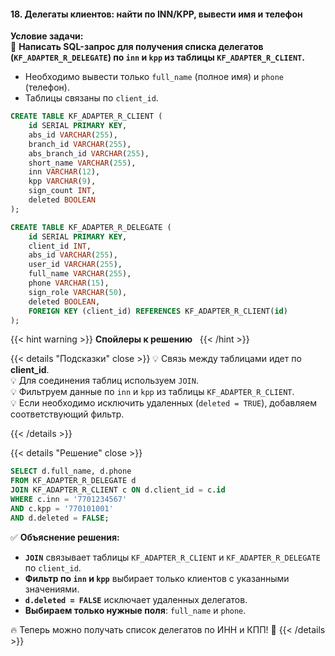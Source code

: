 #### 18. Делегаты клиентов: найти по INN/KPP, вывести имя и телефон

**Условие задачи:**  
📌 **Написать SQL-запрос для получения списка делегатов (`KF_ADAPTER_R_DELEGATE`) по `inn` и `kpp` из таблицы `KF_ADAPTER_R_CLIENT`.**

- Необходимо вывести только `full_name` (полное имя) и `phone` (телефон).
- Таблицы связаны по `client_id`.


```sql
CREATE TABLE KF_ADAPTER_R_CLIENT (
    id SERIAL PRIMARY KEY,
    abs_id VARCHAR(255),
    branch_id VARCHAR(255),
    abs_branch_id VARCHAR(255),
    short_name VARCHAR(255),
    inn VARCHAR(12),
    kpp VARCHAR(9),
    sign_count INT,
    deleted BOOLEAN
);

CREATE TABLE KF_ADAPTER_R_DELEGATE (
    id SERIAL PRIMARY KEY,
    client_id INT,
    abs_id VARCHAR(255),
    user_id VARCHAR(255),
    full_name VARCHAR(255),
    phone VARCHAR(15),
    sign_role VARCHAR(50),
    deleted BOOLEAN,
    FOREIGN KEY (client_id) REFERENCES KF_ADAPTER_R_CLIENT(id)
);

```


{{< hint warning >}}
**Спойлеры к решению**  
{{< /hint >}}

{{< details "Подсказки" close >}}
💡 Связь между таблицами идет по **client_id**.  
💡 Для соединения таблиц используем `JOIN`.  
💡 Фильтруем данные по `inn` и `kpp` из таблицы `KF_ADAPTER_R_CLIENT`.  
💡 Если необходимо исключить удаленных (`deleted = TRUE`), добавляем соответствующий фильтр.

{{< /details >}}

{{< details "Решение" close >}}

```sql
SELECT d.full_name, d.phone 
FROM KF_ADAPTER_R_DELEGATE d
JOIN KF_ADAPTER_R_CLIENT c ON d.client_id = c.id
WHERE c.inn = '7701234567' 
AND c.kpp = '770101001'
AND d.deleted = FALSE;
```

✅ **Объяснение решения:**

- **`JOIN`** связывает таблицы `KF_ADAPTER_R_CLIENT` и `KF_ADAPTER_R_DELEGATE` по `client_id`.
- **Фильтр по `inn` и `kpp`** выбирает только клиентов с указанными значениями.
- **`d.deleted = FALSE`** исключает удаленных делегатов.
- **Выбираем только нужные поля**: `full_name` и `phone`.

🔥 Теперь можно получать список делегатов по ИНН и КПП! 🚀
{{< /details >}}